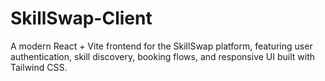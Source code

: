 # SkillSwap-Client
A modern React + Vite frontend for the SkillSwap platform, featuring user authentication, skill discovery, booking flows, and responsive UI built with Tailwind CSS.
